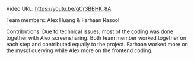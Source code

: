 Video URL: 
https://youtu.be/qCr3BBHK_8A

Team members: Alex Huang & Farhaan Rasool

Contributions: Due to technical issues, most of the coding was done together with Alex screensharing. Both team member
worked together on each step and contributed equally to the project. Farhaan worked more on the mysql querying while
Alex more on the frontend coding.
